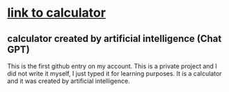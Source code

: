 <h1><a href="[link to calculator](https://kamisantoss.github.io/calculator1/)">link to calculator</a></h1>
<h2>calculator created by artificial intelligence (Chat GPT)</h2>
<p>This is the first github entry on my account. This is a private project and I did not write it myself, I just typed it for learning purposes. It is a calculator and it was created by artificial intelligence.</p>

